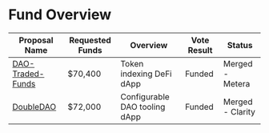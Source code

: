 # Fund Overview

| Proposal Name    | Requested Funds | Overview | Vote Result | Status | 
| ---------------- | --------- | --------------- | ----------- | ---------------- | 
| [DAO-Traded-Funds](https://cardano.ideascale.com/c/idea/381055) | $70,400 | Token indexing DeFi dApp        | Funded      | Merged - Metera  | 
| [DoubleDAO](https://cardano.ideascale.com/c/idea/384243)        | $72,000 | Configurable DAO tooling dApp       | Funded      | Merged - Clarity |  
